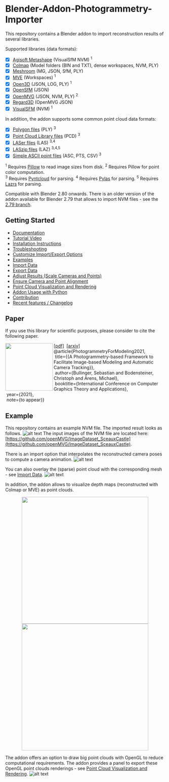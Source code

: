 # Blender-Addon-Photogrammetry-Importer
This repository contains a Blender addon to import reconstruction results of several libraries.

Supported libraries (data formats):

- [x] [Agisoft Metashape](https://www.agisoft.com/) (VisualSfM NVM) <sup>1</sup>
- [x] [Colmap](https://github.com/colmap/colmap) (Model folders (BIN and TXT), dense workspaces, NVM, PLY)  
- [x] [Meshroom](https://alicevision.github.io/) (MG, JSON, SfM, PLY)
- [x] [MVE](https://github.com/simonfuhrmann/mve) (Workspaces) <sup>1</sup>
- [x] [Open3D](http://www.open3d.org/) (JSON, LOG, PLY) <sup>1</sup>
- [x] [OpenSfM](https://github.com/mapillary/OpenSfM) (JSON)
- [x] [OpenMVG](https://github.com/openMVG/openMVG) (JSON, NVM, PLY) <sup>2</sup>
- [x] [Regard3D](https://www.regard3d.org/) (OpenMVG JSON)
- [x] [VisualSFM](http://ccwu.me/vsfm/) (NVM) <sup>1</sup>

In addition, the addon supports some common point cloud data formats:

- [x] [Polygon files](http://paulbourke.net/dataformats/ply/) (PLY) <sup>3</sup>
- [x] [Point Cloud Library files](https://github.com/PointCloudLibrary/pcl) (PCD) <sup>3</sup>
- [x] [LASer files](https://www.asprs.org/divisions-committees/lidar-division/laser-las-file-format-exchange-activities) (LAS) <sup>3,4</sup>
- [x] [LASzip files](https://laszip.org/) (LAZ) <sup>3,4,5</sup>
- [x] [Simple ASCII point files](https://www.cloudcompare.org/doc/wiki/index.php?title=FILE_I/O) (ASC, PTS, CSV) <sup>3</sup>

<sup>1</sup> Requires [Pillow](https://pypi.org/project/Pillow/) to read image sizes from disk.
<sup>2</sup> Requires Pillow for point color computation.\
<sup>3</sup> Requires [Pyntcloud](https://pypi.org/project/pyntcloud/) for parsing.
<sup>4</sup> Requires [Pylas](https://pypi.org/project/pylas/) for parsing.
<sup>5</sup> Requires [Lazrs](https://pypi.org/project/lazrs/) for parsing.

Compatible with Blender 2.80 onwards. There is an older version of the addon available for Blender 2.79 that allows to import NVM files - see the [2.79 branch](https://github.com/SBCV/Blender-Import-NVM-Addon/tree/blender279).

## Getting Started
- [Documentation](https://blender-addon-photogrammetry-importer.readthedocs.io/en/latest) 
- [Tutorial Video](https://www.youtube.com/watch?v=BwwaT2scoP0) 
- [Installation Instructions](https://blender-addon-photogrammetry-importer.readthedocs.io/en/latest/installation.html)
- [Troubleshooting](https://blender-addon-photogrammetry-importer.readthedocs.io/en/latest/troubleshooting.html)
- [Customize Import/Export Options](https://blender-addon-photogrammetry-importer.readthedocs.io/en/latest/customize.html)
- [Examples](https://blender-addon-photogrammetry-importer.readthedocs.io/en/latest/examples.html)
- [Import Data](https://blender-addon-photogrammetry-importer.readthedocs.io/en/latest/import.html)
- [Export Data](https://blender-addon-photogrammetry-importer.readthedocs.io/en/latest/export.html)
- [Adjust Results (Scale Cameras and Points)](https://blender-addon-photogrammetry-importer.readthedocs.io/en/latest/adjustment.html)
- [Ensure Camera and Point Alignment](https://blender-addon-photogrammetry-importer.readthedocs.io/en/latest/alignment.html)
- [Point Cloud Visualization and Rendering](https://blender-addon-photogrammetry-importer.readthedocs.io/en/latest/point_cloud.html)
- [Addon Usage with Python](https://blender-addon-photogrammetry-importer.readthedocs.io/en/latest/python.html)
- [Contribution](https://blender-addon-photogrammetry-importer.readthedocs.io/en/latest/contribution.html)
- [Recent features / Changelog](https://blender-addon-photogrammetry-importer.readthedocs.io/en/latest/changelog.html)

## Paper
If you use this library for scientific purposes, please consider to cite the following paper.

<a href="https://arxiv.org/pdf/2012.01044.pdf"><img class="image" align="left" width="150px" src="https://github.com/SBCV/Blender-Addon-Photogrammetry-Importer/blob/master/doc/images/paper_preview0p15.png"></a>
<a href="https://arxiv.org/pdf/2012.01044.pdf">[pdf]</a>&nbsp;&nbsp;<a href="https://arxiv.org/abs/2012.01044">[arxiv]</a><br>
@article{PhotogrammetryForModeling2021,<br>
&nbsp;title={{A Photogrammetry-based Framework to Facilitate Image-based Modeling and Automatic Camera Tracking}},<br>
&nbsp;author={Bullinger, Sebastian and Bodensteiner, Christoph and Arens, Michael},<br>
&nbsp;booktitle={International Conference on Computer Graphics Theory and Applications},<br>
&nbsp;year={2021},<br>
&nbsp;note={to appear}}<br clear="left"/>

## Example
This repository contains an example NVM file. The imported result looks as follows.
![alt text](https://github.com/SBCV/Blender-Import-NVM-Addon/blob/master/doc/images/import_result.jpg)
The input images of the NVM file are located here: [https://github.com/openMVG/ImageDataset_SceauxCastle](https://github.com/openMVG/ImageDataset_SceauxCastle).

There is an import option that interpolates the reconstructed camera poses to compute a camera animation.
![alt text](https://github.com/SBCV/Blender-Import-NVM-Addon/blob/master/doc/images/camera_animation.gif)

You can also overlay the (sparse) point cloud with the corresponding mesh - see [Import Data](doc/markdown/import.md). 
![alt text](https://github.com/SBCV/Blender-Import-NVM-Addon/blob/master/doc/images/point_cloud_mesh_overlay.jpg)

In addition, the addon allows to visualize depth maps (reconstructed with Colmap or MVE) as point clouds.
<p float="left" align="middle">
  <img src="https://github.com/SBCV/Blender-Import-NVM-Addon/blob/master/doc/images/depth_map_3d_view.jpg" width="400" />
  <img src="https://github.com/SBCV/Blender-Import-NVM-Addon/blob/master/doc/images/depth_map_from_camera.jpg" width="400" /> 
</p>


The addon offers an option to draw big point clouds with OpenGL to reduce computational requirements. The addon provides a panel to export these OpenGL point clouds renderings - see [Point Cloud Visualization and Rendering](doc/markdown/point_cloud.md). 
![alt text](https://github.com/SBCV/Blender-Import-NVM-Addon/blob/master/doc/images/import_result_opengl.jpg)
